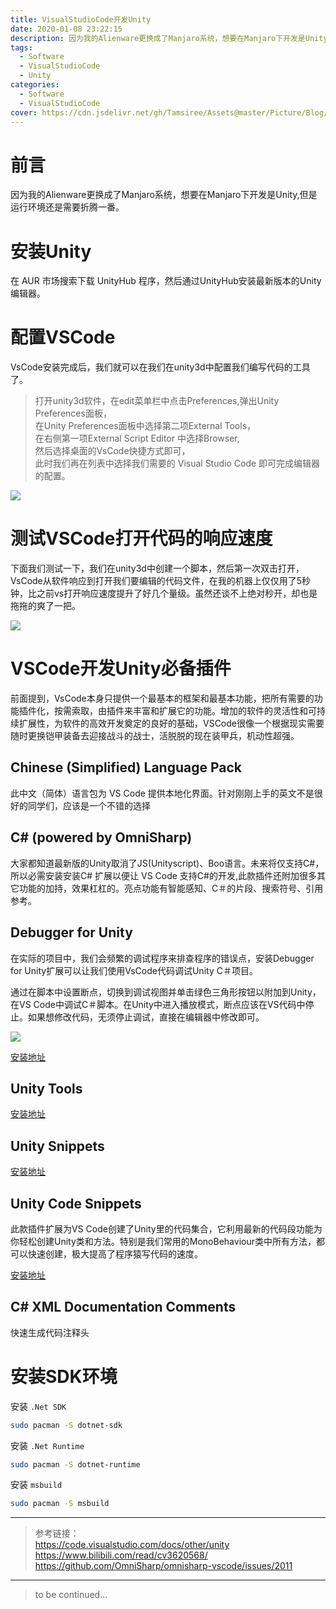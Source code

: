 ```yaml
---
title: VisualStudioCode开发Unity
date: 2020-01-08 23:22:15
description: 因为我的Alienware更换成了Manjaro系统，想要在Manjaro下开发是Unity,但是运行环境还是需要折腾一番。
tags:
  - Software
  - VisualStudioCode
  - Unity
categories:
  - Software
  - VisualStudioCode
cover: https://cdn.jsdelivr.net/gh/Tamsiree/Assets@master/Picture/Blog/Cover/bgf7b2a19.jpg
---
```

# 前言
因为我的Alienware更换成了Manjaro系统，想要在Manjaro下开发是Unity,但是运行环境还是需要折腾一番。

# 安装Unity
在 AUR 市场搜索下载 UnityHub 程序，然后通过UnityHub安装最新版本的Unity编辑器。

# 配置VSCode

VsCode安装完成后，我们就可以在我们在unity3d中配置我们编写代码的工具了。  
> 打开unity3d软件，在edit菜单栏中点击Preferences,弹出Unity Preferences面板，  
> 在Unity Preferences面板中选择第二项External Tools，  
> 在右侧第一项External Script Editor 中选择Browser,  
> 然后选择桌面的VsCode快捷方式即可，  
> 此时我们再在列表中选择我们需要的 Visual Studio Code 即可完成编辑器的配置。

![](https://i0.hdslb.com/bfs/article/3073f913268b5c652ae2c5a40efa328340f035a2.png@1320w_716h.webp)

# 测试VSCode打开代码的响应速度

下面我们测试一下，我们在unity3d中创建一个脚本，然后第一次双击打开，VsCode从软件响应到打开我们要编辑的代码文件，在我的机器上仅仅用了5秒钟，比之前vs打开响应速度提升了好几个量级。虽然还谈不上绝对秒开，却也是拖拖的爽了一把。

![](https://i0.hdslb.com/bfs/article/ab84a73fb58b489119d9b2adb2ca46055c773be6.png@1320w_698h.webp)

# VSCode开发Unity必备插件
前面提到，VsCode本身只提供一个最基本的框架和最基本功能，把所有需要的功能插件化，按需索取，由插件来丰富和扩展它的功能。增加的软件的灵活性和可持续扩展性，为软件的高效开发奠定的良好的基础，VSCode很像一个根据现实需要随时更换铠甲装备去迎接战斗的战士，活脱脱的现在装甲兵，机动性超强。

## Chinese (Simplified) Language Pack  
此中文（简体）语言包为 VS Code 提供本地化界面。针对刚刚上手的英文不是很好的同学们，应该是一个不错的选择

## C# (powered by OmniSharp)  
大家都知道最新版的Unity取消了JS(Unityscript)、Boo语言。未来将仅支持C#，所以必需安装安装C# 扩展以便让 VS Code 支持C#的开发,此款插件还附加很多其它功能的加持，效果杠杠的。亮点功能有智能感知、C＃的片段、搜索符号、引用参考。

## Debugger for Unity
在实际的项目中，我们会频繁的调试程序来排查程序的错误点，安装Debugger for Unity扩展可以让我们使用VsCode代码调试Unity C＃项目。

通过在脚本中设置断点，切换到调试视图并单击绿色三角形按钮以附加到Unity，在VS Code中调试C＃脚本。在Unity中进入播放模式，断点应该在VS代码中停止。如果想修改代码，无须停止调试，直接在编辑器中修改即可。

![](https://i0.hdslb.com/bfs/article/b27d3e8fbec666d351c13592d9a854718e39a670.png@1320w_688h.webp)

[安装地址](https://links.jianshu.com/go?to=https%3A%2F%2Fmarketplace.visualstudio.com%2Fitems%3FitemName%3DUnity.unity-debug)


## Unity Tools

[安装地址](https://links.jianshu.com/go?to=https%3A%2F%2Fmarketplace.visualstudio.com%2Fitems%3FitemName%3DTobiah.unity-tools)

## Unity Snippets

[安装地址](https://links.jianshu.com/go?to=https%3A%2F%2Fmarketplace.visualstudio.com%2Fitems%3FitemName%3DYclepticStudios.unity-snippets)

## Unity Code Snippets

此款插件扩展为VS Code创建了Unity里的代码集合，它利用最新的代码段功能为你轻松创建Unity类和方法。特别是我们常用的MonoBehaviour类中所有方法，都可以快速创建，极大提高了程序猿写代码的速度。

[安装地址](https://links.jianshu.com/go?to=https%3A%2F%2Fmarketplace.visualstudio.com%2Fitems%3FitemName%3Dkleber-swf.unity-code-snippets)

## C# XML Documentation Comments
快速生成代码注释头



# 安装SDK环境

安装 `.Net SDK`
```bash
sudo pacman -S dotnet-sdk
```

安装 `.Net Runtime`
```bash
sudo pacman -S dotnet-runtime
```

安装 `msbuild`
```bash
sudo pacman -S msbuild
```

---

> 参考链接：  
> https://code.visualstudio.com/docs/other/unity  
> https://www.bilibili.com/read/cv3620568/  
> https://github.com/OmniSharp/omnisharp-vscode/issues/2011


---
> to be continued...